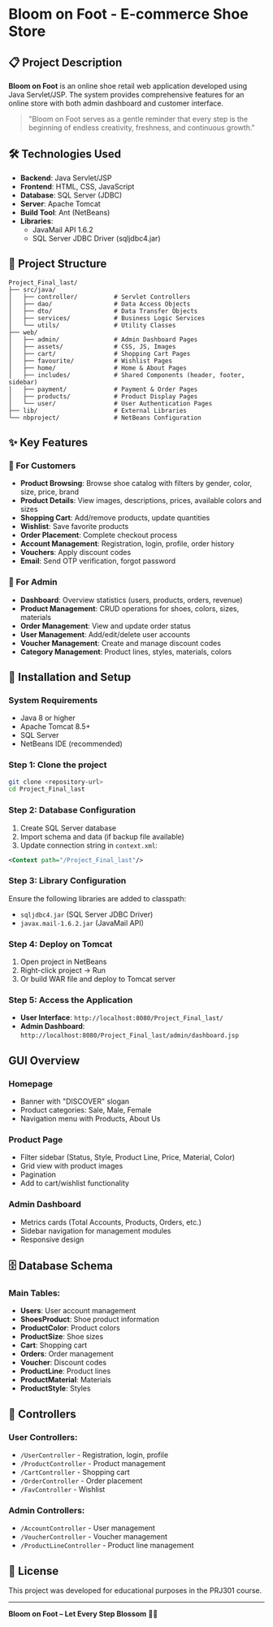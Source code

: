 # Bloom on Foot - E-commerce Shoe Store

## 📋 Project Description

**Bloom on Foot** is an online shoe retail web application developed using Java Servlet/JSP. The system provides comprehensive features for an online store with both admin dashboard and customer interface.

> "Bloom on Foot serves as a gentle reminder that every step is the beginning of endless creativity, freshness, and continuous growth."

## 🛠️ Technologies Used

- **Backend**: Java Servlet/JSP
- **Frontend**: HTML, CSS, JavaScript
- **Database**: SQL Server (JDBC)
- **Server**: Apache Tomcat
- **Build Tool**: Ant (NetBeans)
- **Libraries**: 
  - JavaMail API 1.6.2
  - SQL Server JDBC Driver (sqljdbc4.jar)

## 📁 Project Structure

```
Project_Final_last/
├── src/java/
│   ├── controller/          # Servlet Controllers
│   ├── dao/                 # Data Access Objects
│   ├── dto/                 # Data Transfer Objects
│   ├── services/            # Business Logic Services
│   └── utils/               # Utility Classes
├── web/
│   ├── admin/               # Admin Dashboard Pages
│   ├── assets/              # CSS, JS, Images
│   ├── cart/                # Shopping Cart Pages
│   ├── favourite/           # Wishlist Pages
│   ├── home/                # Home & About Pages
│   ├── includes/            # Shared Components (header, footer, sidebar)
│   ├── payment/             # Payment & Order Pages
│   ├── products/            # Product Display Pages
│   └── user/                # User Authentication Pages
├── lib/                     # External Libraries
└── nbproject/               # NetBeans Configuration
```

## ✨ Key Features

### 👥 For Customers
- **Product Browsing**: Browse shoe catalog with filters by gender, color, size, price, brand
- **Product Details**: View images, descriptions, prices, available colors and sizes
- **Shopping Cart**: Add/remove products, update quantities
- **Wishlist**: Save favorite products
- **Order Placement**: Complete checkout process
- **Account Management**: Registration, login, profile, order history
- **Vouchers**: Apply discount codes
- **Email**: Send OTP verification, forgot password

### 🔧 For Admin
- **Dashboard**: Overview statistics (users, products, orders, revenue)
- **Product Management**: CRUD operations for shoes, colors, sizes, materials
- **Order Management**: View and update order status
- **User Management**: Add/edit/delete user accounts
- **Voucher Management**: Create and manage discount codes
- **Category Management**: Product lines, styles, materials, colors

## 🚀 Installation and Setup

### System Requirements
- Java 8 or higher
- Apache Tomcat 8.5+
- SQL Server
- NetBeans IDE (recommended)

### Step 1: Clone the project
```bash
git clone <repository-url>
cd Project_Final_last
```

### Step 2: Database Configuration
1. Create SQL Server database
2. Import schema and data (if backup file available)
3. Update connection string in `context.xml`:
```xml
<Context path="/Project_Final_last"/>
```

### Step 3: Library Configuration
Ensure the following libraries are added to classpath:
- `sqljdbc4.jar` (SQL Server JDBC Driver)
- `javax.mail-1.6.2.jar` (JavaMail API)

### Step 4: Deploy on Tomcat
1. Open project in NetBeans
2. Right-click project → Run
3. Or build WAR file and deploy to Tomcat server

### Step 5: Access the Application
- **User Interface**: `http://localhost:8080/Project_Final_last/`
- **Admin Dashboard**: `http://localhost:8080/Project_Final_last/admin/dashboard.jsp`

## GUI Overview

### Homepage
- Banner with "DISCOVER" slogan
- Product categories: Sale, Male, Female
- Navigation menu with Products, About Us

### Product Page
- Filter sidebar (Status, Style, Product Line, Price, Material, Color)
- Grid view with product images
- Pagination
- Add to cart/wishlist functionality

### Admin Dashboard
- Metrics cards (Total Accounts, Products, Orders, etc.)
- Sidebar navigation for management modules
- Responsive design

## 🗄️ Database Schema

### Main Tables:
- **Users**: User account management
- **ShoesProduct**: Shoe product information
- **ProductColor**: Product colors
- **ProductSize**: Shoe sizes
- **Cart**: Shopping cart
- **Orders**: Order management
- **Voucher**: Discount codes
- **ProductLine**: Product lines
- **ProductMaterial**: Materials
- **ProductStyle**: Styles

## 📄 Controllers

### User Controllers:
- `/UserController` - Registration, login, profile
- `/ProductController` - Product management
- `/CartController` - Shopping cart
- `/OrderController` - Order placement
- `/FavController` - Wishlist

### Admin Controllers:
- `/AccountController` - User management
- `/VoucherController` - Voucher management
- `/ProductLineController` - Product line management


## 📝 License

This project was developed for educational purposes in the PRJ301 course.

---

**Bloom on Foot – Let Every Step Blossom** 🌸👟
